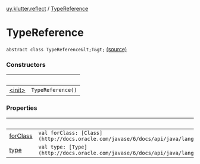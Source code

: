 [uy.klutter.reflect](../index.md) / [TypeReference](.)


# TypeReference
`abstract class TypeReference&lt;T&gt;` [(source)](https://github.com/kohesive/klutter/blob/master/reflect-core-jdk6/src/main/kotlin/uy/klutter/reflect/TypeInfo.kt#L10)



### Constructors

|&nbsp;|&nbsp;|
|---|---|
| [&lt;init&gt;](-init-.md) | `TypeReference()` |

### Properties

|&nbsp;|&nbsp;|
|---|---|
| [forClass](for-class.md) | `val forClass: [Class](http://docs.oracle.com/javase/6/docs/api/java/lang/Class.html)&lt;Any&gt;` |
| [type](type.md) | `val type: [Type](http://docs.oracle.com/javase/6/docs/api/java/lang/reflect/Type.html)` |
